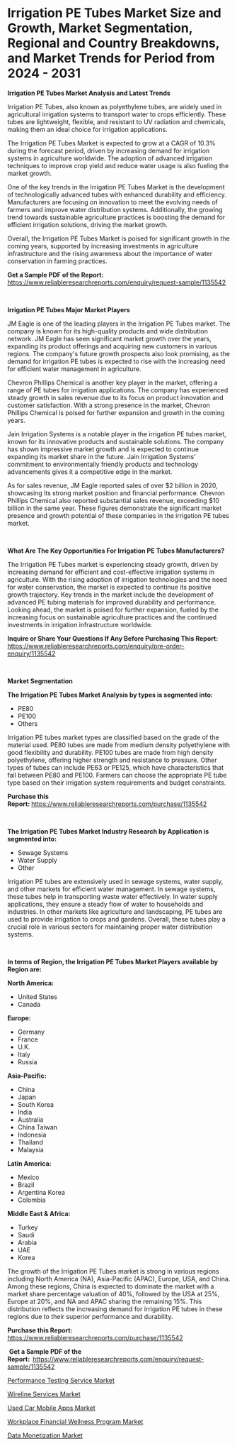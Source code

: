 <p><h1>Irrigation PE Tubes Market Size and Growth, Market Segmentation, Regional and Country Breakdowns, and Market Trends for Period from 2024 -  2031</h1></p><p><strong>Irrigation PE Tubes Market Analysis and Latest Trends</strong></p>
<p><p>Irrigation PE Tubes, also known as polyethylene tubes, are widely used in agricultural irrigation systems to transport water to crops efficiently. These tubes are lightweight, flexible, and resistant to UV radiation and chemicals, making them an ideal choice for irrigation applications.</p><p>The Irrigation PE Tubes Market is expected to grow at a CAGR of 10.3% during the forecast period, driven by increasing demand for irrigation systems in agriculture worldwide. The adoption of advanced irrigation techniques to improve crop yield and reduce water usage is also fueling the market growth.</p><p>One of the key trends in the Irrigation PE Tubes Market is the development of technologically advanced tubes with enhanced durability and efficiency. Manufacturers are focusing on innovation to meet the evolving needs of farmers and improve water distribution systems. Additionally, the growing trend towards sustainable agriculture practices is boosting the demand for efficient irrigation solutions, driving the market growth.</p><p>Overall, the Irrigation PE Tubes Market is poised for significant growth in the coming years, supported by increasing investments in agriculture infrastructure and the rising awareness about the importance of water conservation in farming practices.</p></p>
<p><strong>Get a Sample PDF of the Report:&nbsp;</strong> <a href="https://www.reliableresearchreports.com/enquiry/request-sample/1135542">https://www.reliableresearchreports.com/enquiry/request-sample/1135542</a></p>
<p>&nbsp;</p>
<p><strong>Irrigation PE Tubes Major Market Players</strong></p>
<p><p>JM Eagle is one of the leading players in the Irrigation PE Tubes market. The company is known for its high-quality products and wide distribution network. JM Eagle has seen significant market growth over the years, expanding its product offerings and acquiring new customers in various regions. The company's future growth prospects also look promising, as the demand for irrigation PE tubes is expected to rise with the increasing need for efficient water management in agriculture.</p><p>Chevron Phillips Chemical is another key player in the market, offering a range of PE tubes for irrigation applications. The company has experienced steady growth in sales revenue due to its focus on product innovation and customer satisfaction. With a strong presence in the market, Chevron Phillips Chemical is poised for further expansion and growth in the coming years.</p><p>Jain Irrigation Systems is a notable player in the irrigation PE tubes market, known for its innovative products and sustainable solutions. The company has shown impressive market growth and is expected to continue expanding its market share in the future. Jain Irrigation Systems' commitment to environmentally friendly products and technology advancements gives it a competitive edge in the market.</p><p>As for sales revenue, JM Eagle reported sales of over $2 billion in 2020, showcasing its strong market position and financial performance. Chevron Phillips Chemical also reported substantial sales revenue, exceeding $10 billion in the same year. These figures demonstrate the significant market presence and growth potential of these companies in the irrigation PE tubes market.</p></p>
<p>&nbsp;</p>
<p><strong>What Are The Key Opportunities For Irrigation PE Tubes Manufacturers?</strong></p>
<p><p>The Irrigation PE Tubes market is experiencing steady growth, driven by increasing demand for efficient and cost-effective irrigation systems in agriculture. With the rising adoption of irrigation technologies and the need for water conservation, the market is expected to continue its positive growth trajectory. Key trends in the market include the development of advanced PE tubing materials for improved durability and performance. Looking ahead, the market is poised for further expansion, fueled by the increasing focus on sustainable agriculture practices and the continued investments in irrigation infrastructure worldwide.</p></p>
<p><strong>Inquire or Share Your Questions If Any Before Purchasing This Report:</strong> <a href="https://www.reliableresearchreports.com/enquiry/pre-order-enquiry/1135542">https://www.reliableresearchreports.com/enquiry/pre-order-enquiry/1135542</a></p>
<p>&nbsp;</p>
<p><strong>Market Segmentation</strong></p>
<p><strong>The Irrigation PE Tubes Market Analysis by types is segmented into:</strong></p>
<p><ul><li>PE80</li><li>PE100</li><li>Others</li></ul></p>
<p><p>Irrigation PE tubes market types are classified based on the grade of the material used. PE80 tubes are made from medium density polyethylene with good flexibility and durability. PE100 tubes are made from high density polyethylene, offering higher strength and resistance to pressure. Other types of tubes can include PE63 or PE125, which have characteristics that fall between PE80 and PE100. Farmers can choose the appropriate PE tube type based on their irrigation system requirements and budget constraints.</p></p>
<p><strong>Purchase this Report:&nbsp;</strong><a href="https://www.reliableresearchreports.com/purchase/1135542">https://www.reliableresearchreports.com/purchase/1135542</a></p>
<p>&nbsp;</p>
<p><strong>The Irrigation PE Tubes Market Industry Research by Application is segmented into:</strong></p>
<p><ul><li>Sewage Systems</li><li>Water Supply</li><li>Other</li></ul></p>
<p><p>Irrigation PE tubes are extensively used in sewage systems, water supply, and other markets for efficient water management. In sewage systems, these tubes help in transporting waste water effectively. In water supply applications, they ensure a steady flow of water to households and industries. In other markets like agriculture and landscaping, PE tubes are used to provide irrigation to crops and gardens. Overall, these tubes play a crucial role in various sectors for maintaining proper water distribution systems.</p></p>
<p>&nbsp;</p>
<p><strong>In terms of Region, the Irrigation PE Tubes Market Players available by Region are:</strong></p>
<p>
    <p> <strong> North America: </strong>
        <ul>
            <li>United States</li>
            <li>Canada</li>
        </ul>
        </p> 
    <p> <strong> Europe: </strong>
        <ul>
            <li>Germany</li>
            <li>France</li>
            <li>U.K.</li>
            <li>Italy</li>
            <li>Russia</li>
        </ul>
        </p> 
    <p> <strong> Asia-Pacific: </strong>
        <ul>
            <li>China</li>
            <li>Japan</li>
            <li>South Korea</li>
            <li>India</li>
            <li>Australia</li>
            <li>China Taiwan</li>
            <li>Indonesia</li>
            <li>Thailand</li>
            <li>Malaysia</li>
        </ul>
        </p> 
    <p> <strong> Latin America: </strong>
        <ul>
            <li>Mexico</li>
            <li>Brazil</li>
            <li>Argentina Korea</li>
            <li>Colombia</li>
        </ul>
        </p> 
    <p> <strong> Middle East & Africa: </strong>
        <ul>
            <li>Turkey</li>
            <li>Saudi</li>
            <li>Arabia</li>
            <li>UAE</li>
            <li>Korea</li>
        </ul>
    </p>
    </p>
<p><p>The growth of the Irrigation PE Tubes market is strong in various regions including North America (NA), Asia-Pacific (APAC), Europe, USA, and China. Among these regions, China is expected to dominate the market with a market share percentage valuation of 40%, followed by the USA at 25%, Europe at 20%, and NA and APAC sharing the remaining 15%. This distribution reflects the increasing demand for irrigation PE tubes in these regions due to their superior performance and durability.</p></p>
<p><strong>Purchase this Report: </strong><a href="https://www.reliableresearchreports.com/purchase/1135542">https://www.reliableresearchreports.com/purchase/1135542</a></p>
<p>&nbsp;<strong>Get a Sample PDF of the Report:&nbsp;&nbsp;</strong><a href="https://www.reliableresearchreports.com/enquiry/request-sample/1135542">https://www.reliableresearchreports.com/enquiry/request-sample/1135542</a></p>
<p><strong></strong></p>
<p><p><a href="https://medium.com/@anthonyrichards766/performance-testing-service-market-analysis-its-cagr-market-segmentation-and-global-industry-6fdc20f5da8d">Performance Testing Service Market</a></p><p><a href="https://medium.com/@rowannolan544/wireline-services-market-size-cagr-trends-2024-2030-c05ac6d2b91b">Wireline Services Market</a></p><p><a href="https://medium.com/@joshuabaker550/used-car-mobile-apps-market-exploring-market-share-market-trends-and-future-growth-2b78fed7cfb3">Used Car Mobile Apps Market</a></p><p><a href="https://medium.com/@joshuabaker550/workplace-financial-wellness-program-market-insights-into-market-cagr-market-trends-and-growth-3299b1134667">Workplace Financial Wellness Program Market</a></p><p><a href="https://medium.com/@rowannolan544/data-monetization-market-furnishes-information-on-market-share-market-trends-and-market-growth-3a1468d0e841">Data Monetization Market</a></p></p>